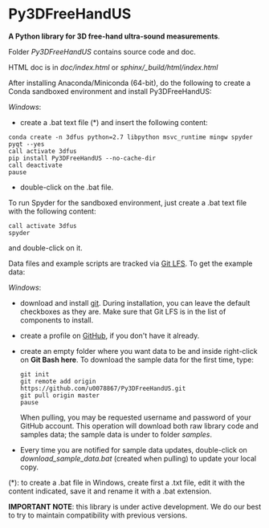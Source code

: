 Py3DFreeHandUS
==============

**A Python library for 3D free-hand ultra-sound measurements**.

Folder *Py3DFreeHandUS* contains source code and doc.

HTML doc is in *doc/index.html* or *sphinx/_build/html/index.html*

After installing Anaconda/Miniconda (64-bit), do the following to create a
Conda sandboxed environment and install Py3DFreeHandUS:

*Windows*:

- create a .bat text file (\*) and insert the following content:

```
conda create -n 3dfus python=2.7 libpython msvc_runtime mingw spyder pyqt --yes
call activate 3dfus
pip install Py3DFreeHandUS --no-cache-dir
call deactivate
pause
```

- double-click on the .bat file.

To run Spyder for the sandboxed environment, just create a .bat text file with
the following content:

```
call activate 3dfus
spyder
```

and double-click on it.

Data files and example scripts are tracked via [Git LFS](https://help.github.com/articles/configuring-git-large-file-storage/). To get the example data:

*Windows*:

- download and install [git](https://git-scm.com/). During installation, you can leave the default checkboxes as they are. Make sure that Git LFS is in the list of components to install.
- create a profile on [GitHub](https://github.com/), if you don't have it already.
- create an empty folder where you want data to be and inside right-click on **Git Bash here**. To download the sample data for the first time, type:

  ```
  git init
  git remote add origin https://github.com/u0078867/Py3DFreeHandUS.git
  git pull origin master
  pause
  ```

  When pulling, you may be requested username and password of your GitHub account. This operation will download both raw library code and samples data; the sample data is under to folder *samples*.

-  Every time you are notified for sample data updates, double-click on *download_sample_data.bat* (created when pulling) to update your local copy.


(\*): to create a .bat file in Windows, create first a .txt file, edit it with
the content indicated, save it and rename it with a .bat extension.


**IMPORTANT NOTE**: this library is under active development.
We do our best to try to maintain compatibility with previous versions.
